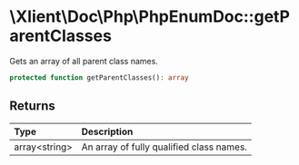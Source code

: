 # \\Xlient\\Doc\\Php\\PhpEnumDoc::getParentClasses

Gets an array of all parent class names.

```php
protected function getParentClasses(): array
```

## Returns

| Type | Description |
| :--- | :--- |
| array\<string\> | An array of fully qualified class names. |